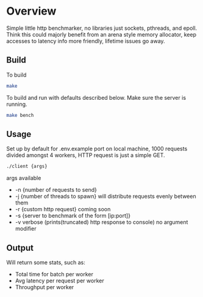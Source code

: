 # Overview
Simple little http benchmarker, no libraries just sockets, pthreads, and epoll. Think this could majorly benefit from an arena style memory allocator, keep accesses to latency info more friendly, lifetime issues go away.

## Build
To build
``` bash
make
```

To build and run with defaults described below. Make sure the server is running.
``` bash
make bench
```

## Usage
Set up by default for .env.example port on local machine, 1000 requests divided amongst 4 workers, HTTP request is just a simple GET.

``` bash
./client {args}
```

args available
- -n {number of requests to send}
- -j {number of threads to spawn} will distribute requests evenly between them
- -r {custom http request} coming soon
- -s {server to benchmark of the form [ip:port]}
- -v verbose (prints(truncated) http response to console) no argument modifier

## Output

Will return some stats, such as:

- Total time for batch per worker
- Avg latency per request per worker
- Throughput per worker
